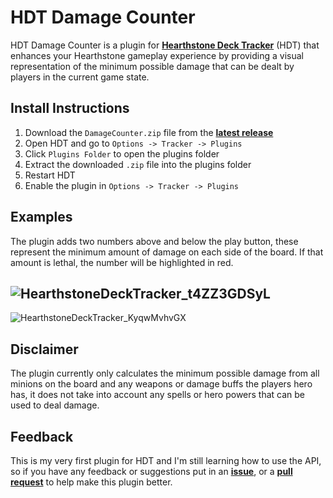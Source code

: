 # HDT Damage Counter
HDT Damage Counter is a plugin for [**Hearthstone Deck Tracker**](https://github.com/HearthSim/Hearthstone-Deck-Tracker) (HDT) that enhances your Hearthstone gameplay experience by providing a visual representation of the minimum possible damage that can be dealt by players in the current game state.

## Install Instructions
1. Download the `DamageCounter.zip` file from the [**latest release**](https://github.com/arkein/Hearthstone-Treasury/releases)
2. Open HDT and go to `Options -> Tracker -> Plugins`
3. Click `Plugins Folder` to open the plugins folder
4. Extract the downloaded `.zip` file into the plugins folder
5. Restart HDT
6. Enable the plugin in `Options -> Tracker -> Plugins`

## Examples
The plugin adds two numbers above and below the play button, these represent the minimum amount of damage on each side of the board. If that amount is lethal, the number will be highlighted in red.

![HearthstoneDeckTracker_t4ZZ3GDSyL](https://github.com/Asaayu/hdt-plugin-damagecounter/assets/37124195/59809232-3288-4444-9bbf-201b73cb85c6)
---
![HearthstoneDeckTracker_KyqwMvhvGX](https://github.com/Asaayu/hdt-plugin-damagecounter/assets/37124195/a83ff21c-2a3b-4b93-9b29-9638976c04e1)

## Disclaimer
The plugin currently only calculates the minimum possible damage from all minions on the board and any weapons or damage buffs the players hero has, it does not take into account any spells or hero powers that can be used to deal damage.

## Feedback
This is my very first plugin for HDT and I'm still learning how to use the API, so if you have any feedback or suggestions put in an [**issue**](https://github.com/Asaayu/hdt-plugin-damagecounter/issues), or a [**pull request**](https://github.com/Asaayu/hdt-plugin-damagecounter/pulls) to help make this plugin better.
